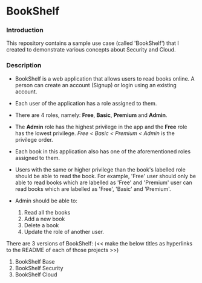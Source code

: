 # BookShelf

### Introduction

This repository contains a sample use case (called 'BookShelf') that I created to demonstrate various concepts about Security and Cloud.

### Description

- BookShelf is a web application that allows users to read books online. A person can create an account (Signup) or login using an existing account. 
- Each user of the application has a role assigned to them.
- There are 4 roles, namely: **Free**, **Basic**, **Premium** and **Admin**. 
- The **Admin** role has the highest privilege in the app and the **Free** role has the lowest privilege. *Free < Basic < Premium < Admin* is the privilege order.
- Each book in this application also has one of the aforementioned roles assigned to them. 
- Users with the same or higher privilege than the book's labelled role should be able to read the book. For example, 'Free' user should only be able to read books which are labelled as 'Free' and 'Premium' user can read books which are labelled as 'Free', 'Basic' and 'Premium'.
- Admin should be able to:

	 1. Read all the books
	 2. Add a new book
	 3. Delete a book
	 4. Update the role of another user.

There are 3 versions of BookShelf: (<< make the below titles as hyperlinks to the README of each of those projects >>)

 1. BookShelf Base
 2. BookShelf Security
 3. BookShelf Cloud




	

